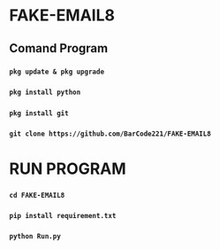 # FAKE-EMAIL8
## Comand Program
#####
**`pkg update & pkg upgrade`**
#####
**`pkg install python`**
#####
**`pkg install git`**
#####
**`git clone https://github.com/BarCode221/FAKE-EMAIL8`**

# RUN PROGRAM
#####
**`cd FAKE-EMAIL8`**
#####
**`pip install requirement.txt`**
#####
**`python Run.py`**
